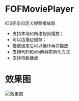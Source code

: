 # FOFMoviePlayer
iOS完全自定义视频播放器
* 支持本地和网络视频播放；
* 可以边播边缓存；
* 播放结束后可以循环再次播放
* 支持代码和xib两种实例化方式
* 支持倍数播放
# 效果图
![效果图](./效果图.gif)

